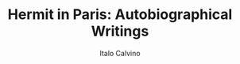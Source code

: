 ---
title: "Hermit in Paris: Autobiographical Writings"
subtitle: ""
description: ""
layout: book
author: Italo Calvino
started: 2011-08-12
read: 2012-09-05
status: read
rating: 0
color: 
cover: 
pages: 272
link: 
---